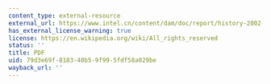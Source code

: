 ```yaml
---
content_type: external-resource
external_url: https://www.intel.cn/content/dam/doc/report/history-2002-annual-report.pdf
has_external_license_warning: true
license: https://en.wikipedia.org/wiki/All_rights_reserved
status: ''
title: PDF
uid: 79d3e69f-8183-40b5-9f99-5fdf58a029be
wayback_url: ''
---
```

